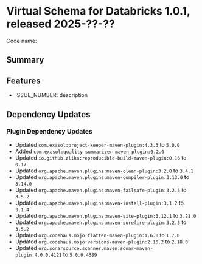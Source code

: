 # Virtual Schema for Databricks 1.0.1, released 2025-??-??

Code name:

## Summary

## Features

* ISSUE_NUMBER: description

## Dependency Updates

### Plugin Dependency Updates

* Updated `com.exasol:project-keeper-maven-plugin:4.3.3` to `5.0.0`
* Added `com.exasol:quality-summarizer-maven-plugin:0.2.0`
* Updated `io.github.zlika:reproducible-build-maven-plugin:0.16` to `0.17`
* Updated `org.apache.maven.plugins:maven-clean-plugin:3.2.0` to `3.4.1`
* Updated `org.apache.maven.plugins:maven-compiler-plugin:3.13.0` to `3.14.0`
* Updated `org.apache.maven.plugins:maven-failsafe-plugin:3.2.5` to `3.5.2`
* Updated `org.apache.maven.plugins:maven-install-plugin:3.1.2` to `3.1.4`
* Updated `org.apache.maven.plugins:maven-site-plugin:3.12.1` to `3.21.0`
* Updated `org.apache.maven.plugins:maven-surefire-plugin:3.2.5` to `3.5.2`
* Updated `org.codehaus.mojo:flatten-maven-plugin:1.6.0` to `1.7.0`
* Updated `org.codehaus.mojo:versions-maven-plugin:2.16.2` to `2.18.0`
* Updated `org.sonarsource.scanner.maven:sonar-maven-plugin:4.0.0.4121` to `5.0.0.4389`
